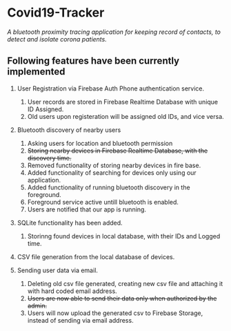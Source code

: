 # Covid19-Tracker
*A bluetooth proximity tracing application for keeping record of contacts, to detect and isolate corona patients.*


## Following features have been currently implemented

1. User Registration via Firebase Auth Phone authentication service.
   1. User records are stored in Firebase Realtime Database with unique ID Assigned.
   2. Old users upon registeration will be assigned old IDs, and vice versa.

2. Bluetooth discovery of nearby users
   1. Asking users for location and bluetooth permission
   2. ~~Storing nearby devices in Firebase Realtime Database, with the discovery time.~~
   3. Removed functionality of storing nearby devices in fire base.
   4. Added functionality of searching for devices only using our application.
   5. Added functionality of running bluetooth discovery in the foreground.
   6. Foreground service active untill bluetooth is enabled.
   7. Users are notified that our app is running.
  
3. SQLite functionality has been added.
   1. Storinng found devices in local database, with their IDs and Logged time.

4. CSV file generation from the local database of devices.

5. Sending user data via email.
   1. Deleting old csv file generated, creating new csv file and attaching it with hard coded email address.
   2. ~~Users are now able to send their data only when authorized by the admin.~~
   3. Users will now upload the generated csv to Firebase Storage, instead of sending via email address.
